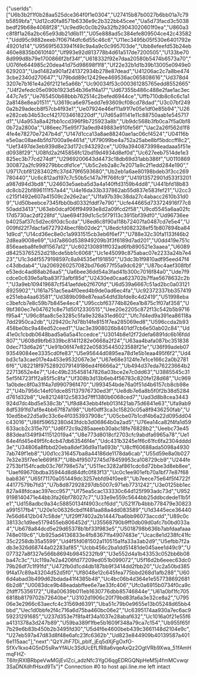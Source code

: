 {"userIds":["U6b3b2f1f0b28aa525dce364f0f1e0304","U27415b87b0027b6bb01a7c79b5859bfa","Ud12cd0fa8571b6336e9c2b322bb45cee","Ua5d73facd3c5038bedf29b68e4068f28","Uc9ed9c0c0b29a32fb29043020601f0ea","U860a3c8f8f1a26a2bc65e93db21d6b11","U05e888ad5c384efe809504ce42c43582","Udd95c9882eeeb7f067f4dfc6d55c46c6","U11ec3495b05f530e6401792e49201d14","U9569f5633941f49c9a4a9c0c995703de","Ubb8efeefd53b24eb460e8835b0610f40","Uf993e92d813778b4d61a517de7200505","U133be708d999d8b79e1700866f2bf34f","U618332f92e7daa20580b5474b6573a70","U076fe644985c20dea41d75d98698f1f8","Uf22e32b1d1b39b13005e0949e0629203","Uad1482a901af241372934b278e87dead","U41206ac2c7a8be4743cbe2340d270647","U79bdd89c12429ee469536ac065808616","Ud378d43207e7b161e4a26f2121e5a66b","Uc90034f53c000361285765edd8552665","U4f2efedc05e090b1923d54b36e1f4a17","Ud67355b486c488e2fae1ac3ec447c7e5","Ue765450b68bbb762514c2befed6944ce","Uffb710db8c6c6c1a12a8148e8ea01511","U3619ca6e975edd7e93609cf08cd78dad","U3c07bf2490a2b29adecb8f57cb4f93e1","Ue07924e46ef11a91f7e05e1df0e85b94","U26e282ceb34b53ccf4217034618220df","U7d65a91141e11c88750aab1e545717d1","U4a953a8a42fbb1ccd396f9b725923a8b","Ub9dc568b3fb0ca7f5a0bf80b72a2800a","U86eec75e95f73a9ed949883e910fe56f","Uac2a26f562d1f84fe4e78270e7247b4d","U147d1cca13a8ae88240ae1ac06cf4524","U04116be5e0ac08ae4b5fd7000a9e461d","Uf79099be4a752a25abe8bf5bdccff8c2","Uef3497de3eb939d8e23d172c943292ce","U09a3940873998eadaaa5f51ed0938f29","U08fd2a2f45856fc12bd19d4934d8ef0d","Uc627eeb7514de1e3825ec3b77cd274df","U2969200643d4473c18db69d31abb386f","U0110869300872a2fc999279bbcdfd1ce","Ub5c2eb2a8c7e2071a9c2f1edd284e190","U9717cbf81283402ffc37d479f6593680","Ub2eb1a6ae80198bdeb3f3cc269780440","Uc6c812ad197c7c50b5c147a7ff766fc9","U41913572901d533f3201a987d94d3bd8","U24603e5aeba5d3a4a140ffd3159b4dd8","U441bfd18b83dc8cb22bf896111f57a44","U4e16da33b337862ab55d837e583fef21","U2cc3c215f1492e607a41509c2e26e2ac","U1fa97b39c38da27c4abacc2610b31d09","Ud50beebce7345fbb0bd0332fddf7e790","Ucfe44665d733724916f77c850add3413","U63eb0dcaf06ff94993e8d2a09fcd2f58","U9cd5545a6aa02fc17d5730ac2df228fd","Uae694f39d1c5c5f79113c3915bf39df0","Ud96736eeb4025af37c5d2ec6f0dc5cda","U8ed6c8f90a118b72407fa0487cd7e5e4","U009fd22f7dacfa6727924becf8b02de2","U8edcfd082328ef51b807894ba841d9cd","U14cd36ec8e0c1a9931515cb3eb6f6ef7","U788e32c30fa1133f46b22d8ea9008e69","Ud7a860d538949209b3f3f6189d7ad201","U0dd419e751c856eaeba8fe9df1567a12","Uc602130891ff032ad6fb890521e3aaea","U6089d84253765252d218cde5bb1c6068","Uc1e45099c875abac07e2233a24b7e423","U1c3d4f5579198597c8a94535ef191850","U3dc3b1f9810adf95eed47f4c43dbdab4","Ua2069260257082bd76d677f55a9dc629","U87bc4aef308fbfe53edc4ad88ab26aa5","Ua6bee36dd54a3fad41b300c7016f84a0","Ude7f9cdce0c639e5a1ba83f73afbf85d","U2430ed0caa623702b7ffae5678632c2b","U3a9eb109419687cf541aefdeb2f670fd","U6d539a6667c51ad2bc0a031218925902","U161a751ac5ea4f0eed4b9de0ad6ec4fa","Uc92372337bb357419e251eba4aa63581","Ud389b098e87eaa54dfd3bfde8c4d2419","U51998ebac3befcb7e8c59b7b845e4ec4","U95ccbf63774b826ea1b875c1f07af358","U9bf360ec7e047621c8e71d5012330515","Uee20e2205c872f13c542b5b9716f95a4","U96c8faa8c5e3285c5fa9e328a31ed602","Ufc7d4ed9a391ea86118a7dd2950ca2db","U29420c7d78b14fe8151f7ea285069ed8","U596ccda2b93458be0bc9a48ed52ceed1","Uac3e3908026b8401df7cb6e50ab02c84","Ud41e0c1cbdb0648bad5a6a5a41ccedce","U3014b8e12f72defa6891dc6b16fdd807","U608d9bfb6339bc81411282e0668a2f24","U63aa4bafa087bc3518380dec713d6a26","Ue91b06f47e822e05835445023588f21e","U36f99adeb0793549084ee3335cd0fe83","U5e95644d0895ea78d1e5b1eaa495f6f2","Ud4bd3c1a3cae017e4a453e9532067e3e","U67e68e3124fe7e1ce166c2a0b27816f6","U82218f9752892079149186ed4f6666a2","Ub494d37eda76223664b222713652e4e7","U4c49b235458147826a03bce2e7c0dd63","U3885545c315ef5f4723f1f2a85f5c8fa","Uf308b3d13b6eb4f56783c820fe128d68","Uc9691a0bdec8f0a31f4a7d990796f470","U993454bde76a0f51d4b6157cb8cb98e2","U4b7956c14ef01dce851137976730ed3f","Ue8db7e6a8b5f0f2b38d5284d761d32b8","Ue82124812c5833d7fff1380b6068ced7","Uad3d8b8cea3443924d7dc4bd5e538c3b","Uf8d843ebb4feb013f421ab75d6841e63","Ufa9ab98df5391fd7af8e4bb67f87a198","Ubf0dff3ca3c15820c05a8f9436250fab","U10ed5be22d5a9c33c6e4f0353937908c","U05cbe07b1cdf4b6a22d095dd04c43016","U86f59652380d43fdcb3d06864b0a2ad5","U76ea14ca82f4fa1d59633acb2c315e70","Ud6f72c9a285aaeeb30abc18fe76828b2","Ueebc73e45883dea1349f9411512019a4","U8e773d8018cf2703cfc9abdfa6965a78","Ue164e4fd45e49f5fc4cb47db63546f4e","Udc431b3245e1f6c61fc6fa2304dddd3e","U34806a8fbbd20eba8def36d9a11a693b","U8cff60688ada5098a49307ab749f1eb8","U0d1cc316457ba8a44186de1178da6cab","U55d59e8a0b0277e32e35f7ee1e669f87","U8b4f95072745d78459953ca108729cb9","U244fe2753bf154fcadb03c76f798e57a","U511ec3282af861cdc6d72bbe3d8eb8ee","Uaef69670bdba35944d8d84dfc0f83f13","Uc0c1ee901efb70a1bf77e87f68bab836","U65f71170a051449dc3257ebfd94f0ee8","Ub7eece75e64f5f4722f44177579b7fd3","U7b8d872928297db5007c971eb7731242","U3e0125bb1ec827a48fdcaac397ecc957","Uf75ea5cac133330c64d125f993adc73d","U9529198140471e44bb3fa26bf78027c7","U33e9e559c5644bb25ddbcdede11b5fe1","Ud158adbc9a34c58850134f4903ccf6dd","U521f7b4bbb778479e30823a991517fb4","U20e1c06326cbd1f481aa88a4dd083589","U1d3445ece364407e56d6412b047c58de","Uf29ff7402a2b14447ba6bb96073accdd","U89c0c38133c1d9ee5179455eb806452d","U35568790b9ff0db09d0afc7b0bd033a4","Ub678a84dcd5e29d65378b1bf33f983e5","U5018798b636b7abfdaafaaa748e019c6","Ub925ad4136833e4fb83671fa4907483e","Ucac8e1d238fc41fc35c2258db35a5599","Ud4f5fd081502a110515a1fa33a3ab2d9","U5efbb7f2adb3e326d68744a02283af85","Ucbb456c2ba1dd51481de045aee1d49c9","U077327a8f327e566b8694b9845232fb9","U3e552d4a1b43353c052bb6b08ba47c3c","Uc119a7e2a4206fd77209ed051b099072","U5f16d2b6eeec63dc079b26df7c1f91fd","U472fb0d1cd4db187bb9f3414dd2fbb20","Uc2a50bd3859f4a17c89a43204d52d5f0","Uf8048e12c645fea775bbd268d1afb288","U606d4abad3b499d62bdada41f4385b48","Uc4bc06b4d364e1e5577386926816b2d8","U0083dce9b48eadabffee6e7ae33fc406","Ufc0a6915b0734f0ca9c2fdff75356172","U8a00639b011eb1630776dbb85746844e","U61a0bf1fc7056818b8179702b72640be","U3102d1906c20f79bd83fa6a3e32ce8a2","U79506e3e2966c63aecfc4c31569d6391","Uba51c79b0e9655e13b05248d65bb4bbd","Uec1d0bbfe2f4c716a6d75ba460bc06e2","Uc6395174aa930a7ec6ac959231291685","U237d353e7f8fa4f34a1037e28abaf632","Uc1016a0f21e55f6a4131378a3d247b89","U59ba389f1fbe5b1609f348a79ca7c154","Ub955f65f7b29e6b83b450b2b3495fd30","U5d4f6e4600beb439c3661148d2104e9c","U27eb597a47d83d8f48e6afc23fc6362b","Ud823e844909b40139587a4016e115aac"],"next":"QzYJhF7Di_pbIf_jEq5dXjFgOxfO-SfXv1kxo4G5nD5sRwYfAUc3SdUcEfLfR8a6vqeAxQz2OgtVRb9Xwa_51fAmHmqFHZ-T6ItrjRXIBRbpeVwMGjEvIZci_adzNfc3YgO6qgEDRGQNpHeM5j4fmMCvwqr3SaDNXdhfHsxd9Ts"}* Connection #0 to host api.line.me left intact